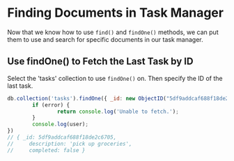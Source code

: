 # Finding Documents in Task Manager

Now that we know how to use `find()` and `findOne()` methods, we can put them to use and search for specific documents in our task manager.

## Use findOne\(\) to Fetch the Last Task by ID

Select the 'tasks' collection to use `findOne()` on. Then specify the ID of the last task.

```javascript
db.collection('tasks').findOne({ _id: new ObjectID("5df9addcaf688f18de2c6705") }, (error, user) => {
        if (error) {
                return console.log('Unable to fetch.');
        }
        console.log(user);
})
// { _id: 5df9addcaf688f18de2c6705,
//     description: 'pick up groceries',
//     completed: false }
```


